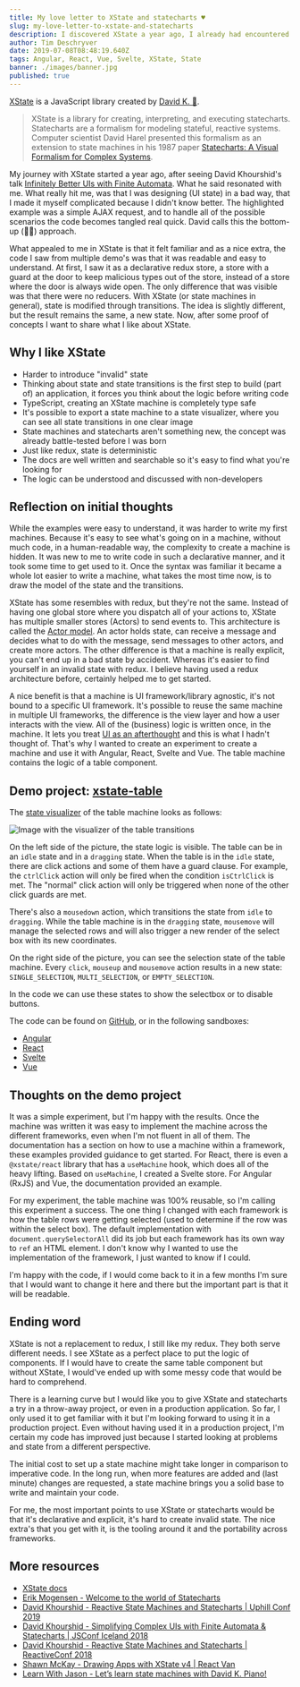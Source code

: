 ```yaml
---
title: My love letter to XState and statecharts ♥
slug: my-love-letter-to-xstate-and-statecharts
description: I discovered XState a year ago, I already had encountered state machines and statecharts before but I missed the point. Now a year further, I'm here to tell you that these are worth looking into and that XState is a the library to get you started. For me, the most important points to use XState or statecharts would be that it's declarative and explicit, it's hard to create invalid state. The nice extra's that you get with it, is the tooling around it and the portability across frameworks.
author: Tim Deschryver
date: 2019-07-08T08:48:19.640Z
tags: Angular, React, Vue, Svelte, XState, State
banner: ./images/banner.jpg
published: true
---
```


[XState](https://xstate.js.org/) is a JavaScript library created by [David K. 🎹](https://twitter.com/DavidKPiano).

> XState is a library for creating, interpreting, and executing statecharts. Statecharts are a formalism for modeling stateful, reactive systems. Computer scientist David Harel presented this formalism as an extension to state machines in his 1987 paper [Statecharts: A Visual Formalism for Complex Systems](https://www.inf.ed.ac.uk/teaching/courses/seoc/2005_2006/resources/statecharts.pdf).

My journey with XState started a year ago, after seeing David Khourshid's talk [Infinitely Better UIs with Finite Automata](https://www.youtube.com/watch?v=VU1NKX6Qkxc). What he said resonated with me. What really hit me, was that I was designing (UI state) in a bad way, that I made it myself complicated because I didn't know better. The highlighted example was a simple AJAX request, and to handle all of the possible scenarios the code becomes tangled real quick. David calls this the bottom-up (🍑🆙) approach.

What appealed to me in XState is that it felt familiar and as a nice extra, the code I saw from multiple demo's was that it was readable and easy to understand.
At first, I saw it as a declarative redux store, a store with a guard at the door to keep malicious types out of the store, instead of a store where the door is always wide open.
The only difference that was visible was that there were no reducers. With XState (or state machines in general), state is modified through transitions. The idea is slightly different, but the result remains the same, a new state. Now, after some proof of concepts I want to share what I like about XState.

## Why I like XState

- Harder to introduce "invalid" state
- Thinking about state and state transitions is the first step to build (part of) an application, it forces you think about the logic before writing code
- TypeScript, creating an XState machine is completely type safe
- It's possible to export a state machine to a state visualizer, where you can see all state transitions in one clear image
- State machines and statecharts aren't something new, the concept was already battle-tested before I was born
- Just like redux, state is deterministic
- The docs are well written and searchable so it's easy to find what you're looking for
- The logic can be understood and discussed with non-developers

## Reflection on initial thoughts

While the examples were easy to understand, it was harder to write my first machines. Because it's easy to see what's going on in a machine, without much code, in a human-readable way, the complexity to create a machine is hidden. It was new to me to write code in such a declarative manner, and it took some time to get used to it. Once the syntax was familiar it became a whole lot easier to write a machine, what takes the most time now, is to draw the model of the state and the transitions.

XState has some resembles with redux, but they're not the same.
Instead of having one global store where you dispatch all of your actions to, XState has multiple smaller stores (Actors) to send events to. This architecture is called the [Actor model](https://en.wikipedia.org/wiki/Actor_model). An actor holds state, can receive a message and decides what to do with the message, send messages to other actors, and create more actors.
The other difference is that a machine is really explicit, you can't end up in a bad state by accident. Whereas it's easier to find yourself in an invalid state with redux.
I believe having used a redux architecture before, certainly helped me to get started.

A nice benefit is that a machine is UI framework/library agnostic, it's not bound to a specific UI framework. It's possible to reuse the same machine in multiple UI frameworks, the difference is the view layer and how a user interacts with the view. All of the (business) logic is written once, in the machine. It lets you treat [UI as an afterthought](https://michel.codes/blogs/ui-as-an-afterthought) and this is what I hadn't thought of. That's why I wanted to create an experiment to create a machine and use it with Angular, React, Svelte and Vue. The table machine contains the logic of a table component.

## Demo project: [xstate-table](https://github.com/timdeschryver/xstate-table)

The [state visualizer](https://statecharts.github.io/xstate-viz/) of the table machine looks as follows:

![Image with the visualizer of the table transitions](./images/xstate-visualizer.png)

On the left side of the picture, the state logic is visible. The table can be in an `idle` state and in a `dragging` state.
When the table is in the `idle` state, there are click actions and some of them have a guard clause. For example, the `ctrlClick` action will only be fired when the condition `isCtrlClick` is met. The "normal" click action will only be triggered when none of the other click guards are met.

There's also a `mousedown` action, which transitions the state from `idle` to `dragging`. While the table machine is in the `dragging` state, `mousemove` will manage the selected rows and will also trigger a new render of the select box with its new coordinates.

On the right side of the picture, you can see the selection state of the table machine. Every `click`, `mouseup` and `mousemove` action results in a new state: `SINGLE_SELECTION`, `MULTI_SELECTION`, or `EMPTY_SELECTION`.

In the code we can use these states to show the selectbox or to disable buttons.

The code can be found on [GitHub](https://github.com/timdeschryver/xstate-table), or in the following sandboxes:

- [Angular](https://stackblitz.com/edit/xstate-angular-table)
- [React](https://codesandbox.io/s/1dtmk)
- [Svelte](https://codesandbox.io/s/yb6lq)
- [Vue](https://codesandbox.io/s/707t4)

## Thoughts on the demo project

It was a simple experiment, but I'm happy with the results. Once the machine was written it was easy to implement the machine across the different frameworks, even when I'm not fluent in all of them. The documentation has a section on how to use a machine within a framework, these examples provided guidance to get started. For React, there is even a `@xstate/react` library that has a `useMachine` hook, which does all of the heavy lifting. Based on `useMachine`, I created a Svelte store. For Angular (RxJS) and Vue, the documentation provided an example.

For my experiment, the table machine was 100% reusable, so I'm calling this experiment a success. The one thing I changed with each framework is how the table rows were getting selected (used to determine if the row was within the select box). The default implementation with `document.querySelectorAll` did its job but each framework has its own way to `ref` an HTML element. I don't know why I wanted to use the implementation of the framework, I just wanted to know if I could.

I'm happy with the code, if I would come back to it in a few months I'm sure that I would want to change it here and there but the important part is that it will be readable.

## Ending word

XState is not a replacement to redux, I still like my redux. They both serve different needs. I see XState as a perfect place to put the logic of components. If I would have to create the same table component but without XState, I would've ended up with some messy code that would be hard to comprehend.

There is a learning curve but I would like you to give XState and statecharts a try in a throw-away project, or even in a production application. So far, I only used it to get familiar with it but I'm looking forward to using it in a production project. Even without having used it in a production project, I'm certain my code has improved just because I started looking at problems and state from a different perspective.

The initial cost to set up a state machine might take longer in comparison to imperative code. In the long run, when more features are added and (last minute) changes are requested, a state machine brings you a solid base to write and maintain your code.

For me, the most important points to use XState or statecharts would be that it's declarative and explicit, it's hard to create invalid state. The nice extra's that you get with it, is the tooling around it and the portability across frameworks.

## More resources

- [XState docs](https://xstate.js.org/)
- [Erik Mogensen - Welcome to the world of Statecharts](https://statecharts.github.io/)
- [David Khourshid - Reactive State Machines and Statecharts | Uphill Conf 2019](https://www.youtube.com/watch?v=GSHQFx7PG20)
- [David Khourshid - Simplifying Complex UIs with Finite Automata & Statecharts | JSConf Iceland 2018](https://www.youtube.com/watch?v=RqTxtOXcv8Y)
- [David Khourshid - Reactive State Machines and Statecharts | ReactiveConf 2018](https://www.youtube.com/watch?v=DrHccvns-L0)
- [Shawn McKay - Drawing Apps with XState v4 | React Van](https://www.youtube.com/watch?v=jw03YmNffks)
- [Learn With Jason - Let’s learn state machines with David K. Piano!](https://www.youtube.com/watch?v=czi24DqUfSA)
